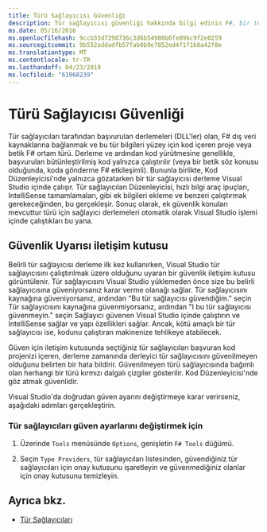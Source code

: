 ```yaml
---
title: Türü Sağlayıcısı Güvenliği
description: Tür sağlayıcısı güvenliği hakkında bilgi edinin F#, bir tür sağlayıcısı güven ayarlarını değiştirme dahil olmak üzere.
ms.date: 05/16/2016
ms.openlocfilehash: 9ccb33d7298736c3d6b54980b6fe09bc9f2e0259
ms.sourcegitcommit: 9b552addadfb57fab0b9e7852ed4f1f1b8a42f8e
ms.translationtype: MT
ms.contentlocale: tr-TR
ms.lasthandoff: 04/23/2019
ms.locfileid: "61968239"
---
```

# <a name="type-provider-security"></a>Türü Sağlayıcısı Güvenliği

Tür sağlayıcıları tarafından başvurulan derlemeleri (DLL'ler) olan, F# dış veri kaynaklarına bağlanmak ve bu tür bilgileri yüzey için kod içeren proje veya betik F# ortam türü. Derleme ve ardından kod yürütmesine genellikle, başvurulan bütünleştirilmiş kod yalnızca çalıştırılır (veya bir betik söz konusu olduğunda, koda gönderme F# etkileşimli). Bununla birlikte, Kod Düzenleyicisi'nde yalnızca gözatarken bir tür sağlayıcısı derleme Visual Studio içinde çalışır. Tür sağlayıcıları Düzenleyicisi, hızlı bilgi araç ipuçları, IntelliSense tamamlamaları, gibi ek bilgileri ekleme ve benzeri çalıştırmak gerekeceğinden, bu gerçekleşir. Sonuç olarak, ek güvenlik konuları mevcuttur türü için sağlayıcı derlemeleri otomatik olarak Visual Studio işlemi içinde çalıştıkları bu yana.

## <a name="security-warning-dialog"></a>Güvenlik Uyarısı iletişim kutusu

Belirli tür sağlayıcısı derleme ilk kez kullanırken, Visual Studio tür sağlayıcısını çalıştırılmak üzere olduğunu uyaran bir güvenlik iletişim kutusu görüntülenir. Tür sağlayıcısını Visual Studio yüklemeden önce size bu belirli sağlayıcısına güveniyorsanız karar verme olanağı sağlar. Tür sağlayıcısını kaynağına güveniyorsanız, ardından "Bu tür sağlayıcısı güvendiğim." seçin Tür sağlayıcısını kaynağına güvenmiyorsanız, ardından "I bu tür sağlayıcısı güvenmeyin." seçin Sağlayıcı güvenen Visual Studio içinde çalıştırın ve IntelliSense sağlar ve yapı özellikleri sağlar. Ancak, kötü amaçlı bir tür sağlayıcısı ise, kodunu çalıştıran makinenize tehlikeye atabilecek.

Güven için iletişim kutusunda seçtiğiniz tür sağlayıcıları başvuran kod projenizi içeren, derleme zamanında derleyici tür sağlayıcısını güvenilmeyen olduğunu belirten bir hata bildirir. Güvenilmeyen türü sağlayıcısında bağımlı olan herhangi bir türü kırmızı dalgalı çizgiler gösterilir. Kod Düzenleyicisi'nde göz atmak güvenlidir.

Visual Studio'da doğrudan güven ayarını değiştirmeye karar verirseniz, aşağıdaki adımları gerçekleştirin.

### <a name="to-change-the-trust-settings-for-type-providers"></a>Tür sağlayıcıları güven ayarlarını değiştirmek için

1. Üzerinde `Tools` menüsünde `Options`, genişletin `F# Tools` düğümü.

2. Seçin `Type Providers`, tür sağlayıcıları listesinden, güvendiğiniz tür sağlayıcıları için onay kutusunu işaretleyin ve güvenmediğiniz olanlar için onay kutusunu temizleyin.

## <a name="see-also"></a>Ayrıca bkz.

- [Tür Sağlayıcıları](index.md)